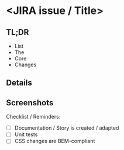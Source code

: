 # <JIRA issue / Title>

## TL;DR

- List
- The
- Core
- Changes

## Details

## Screenshots

Checklist / Reminders:

- [ ] Documentation / Story is created / adapted
- [ ] Unit tests
- [ ] CSS changes are BEM-compliant
